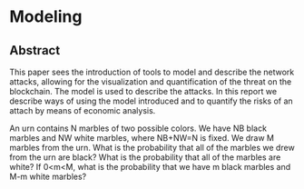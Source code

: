 # Modeling 

## Abstract 

This paper sees the introduction of tools to model and describe the network attacks, allowing for the visualization and quantification of the threat on the blockchain. The model is used to describe the attacks. In this report we describe ways of using the model introduced and to quantify the risks of an attach by means of economic analysis. 

An urn contains N marbles of two possible colors. We have NB black marbles and NW white marbles, where NB+NW=N is fixed. We draw M marbles from the urn. What is the probability that all of the marbles we drew from the urn are black? What is the probability that all of the marbles are white? If 0<m<M, what is the probability that we have m black marbles and M-m white marbles?



